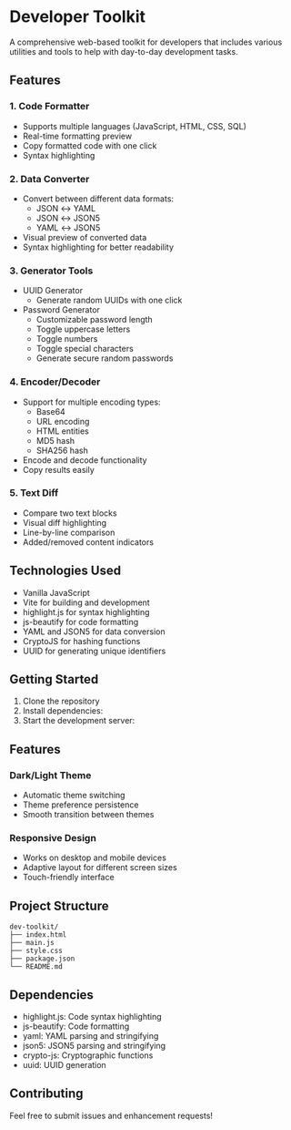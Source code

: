 # Developer Toolkit

A comprehensive web-based toolkit for developers that includes various utilities and tools to help with day-to-day development tasks.

## Features

### 1. Code Formatter
- Supports multiple languages (JavaScript, HTML, CSS, SQL)
- Real-time formatting preview
- Copy formatted code with one click
- Syntax highlighting

### 2. Data Converter
- Convert between different data formats:
  - JSON ↔ YAML
  - JSON ↔ JSON5
  - YAML ↔ JSON5
- Visual preview of converted data
- Syntax highlighting for better readability

### 3. Generator Tools
- UUID Generator
  - Generate random UUIDs with one click
- Password Generator
  - Customizable password length
  - Toggle uppercase letters
  - Toggle numbers
  - Toggle special characters
  - Generate secure random passwords

### 4. Encoder/Decoder
- Support for multiple encoding types:
  - Base64
  - URL encoding
  - HTML entities
  - MD5 hash
  - SHA256 hash
- Encode and decode functionality
- Copy results easily

### 5. Text Diff
- Compare two text blocks
- Visual diff highlighting
- Line-by-line comparison
- Added/removed content indicators

## Technologies Used

- Vanilla JavaScript
- Vite for building and development
- highlight.js for syntax highlighting
- js-beautify for code formatting
- YAML and JSON5 for data conversion
- CryptoJS for hashing functions
- UUID for generating unique identifiers

## Getting Started

1. Clone the repository
2. Install dependencies:
3. Start the development server:


## Features

### Dark/Light Theme
- Automatic theme switching
- Theme preference persistence
- Smooth transition between themes

### Responsive Design
- Works on desktop and mobile devices
- Adaptive layout for different screen sizes
- Touch-friendly interface

## Project Structure

```
dev-toolkit/
├── index.html
├── main.js
├── style.css
├── package.json
└── README.md
```

## Dependencies

- highlight.js: Code syntax highlighting
- js-beautify: Code formatting
- yaml: YAML parsing and stringifying
- json5: JSON5 parsing and stringifying
- crypto-js: Cryptographic functions
- uuid: UUID generation

## Contributing

Feel free to submit issues and enhancement requests!
